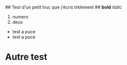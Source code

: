 ## Test d'un petit truc que j'écris trklement ##
**bold** *italic*
1) numero
2) deux

* test a puce
* test a puce

# Autre test
